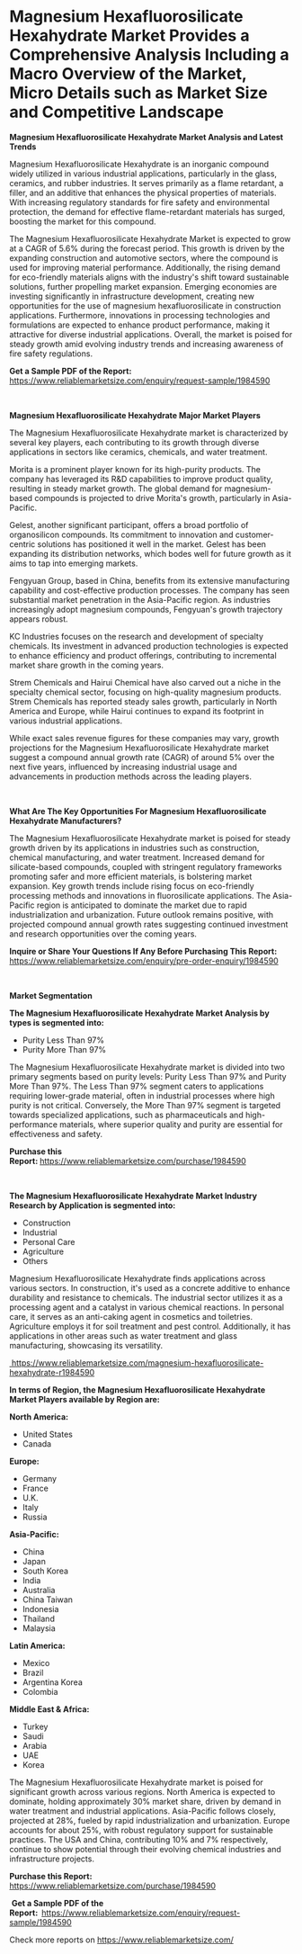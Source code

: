 <p><h1>Magnesium Hexafluorosilicate Hexahydrate Market Provides a Comprehensive Analysis Including a Macro Overview of the Market, Micro Details such as Market Size and Competitive Landscape</h1></p><p><strong>Magnesium Hexafluorosilicate Hexahydrate Market Analysis and Latest Trends</strong></p>
<p><p>Magnesium Hexafluorosilicate Hexahydrate is an inorganic compound widely utilized in various industrial applications, particularly in the glass, ceramics, and rubber industries. It serves primarily as a flame retardant, a filler, and an additive that enhances the physical properties of materials. With increasing regulatory standards for fire safety and environmental protection, the demand for effective flame-retardant materials has surged, boosting the market for this compound.</p><p>The Magnesium Hexafluorosilicate Hexahydrate Market is expected to grow at a CAGR of 5.6% during the forecast period. This growth is driven by the expanding construction and automotive sectors, where the compound is used for improving material performance. Additionally, the rising demand for eco-friendly materials aligns with the industry's shift toward sustainable solutions, further propelling market expansion. Emerging economies are investing significantly in infrastructure development, creating new opportunities for the use of magnesium hexafluorosilicate in construction applications. Furthermore, innovations in processing technologies and formulations are expected to enhance product performance, making it attractive for diverse industrial applications. Overall, the market is poised for steady growth amid evolving industry trends and increasing awareness of fire safety regulations.</p></p>
<p><strong>Get a Sample PDF of the Report:&nbsp;</strong> <a href="https://www.reliablemarketsize.com/enquiry/request-sample/1984590?utm_campaign=1886&utm_medium=2&utm_source=Github&utm_content=ia&utm_term=05022025&utm_id=magnesium-hexafluorosilicate-hexahydrate">https://www.reliablemarketsize.com/enquiry/request-sample/1984590</a></p>
<p>&nbsp;</p>
<p><strong>Magnesium Hexafluorosilicate Hexahydrate Major Market Players</strong></p>
<p><p>The Magnesium Hexafluorosilicate Hexahydrate market is characterized by several key players, each contributing to its growth through diverse applications in sectors like ceramics, chemicals, and water treatment.</p><p>Morita is a prominent player known for its high-purity products. The company has leveraged its R&D capabilities to improve product quality, resulting in steady market growth. The global demand for magnesium-based compounds is projected to drive Morita's growth, particularly in Asia-Pacific.</p><p>Gelest, another significant participant, offers a broad portfolio of organosilicon compounds. Its commitment to innovation and customer-centric solutions has positioned it well in the market. Gelest has been expanding its distribution networks, which bodes well for future growth as it aims to tap into emerging markets.</p><p>Fengyuan Group, based in China, benefits from its extensive manufacturing capability and cost-effective production processes. The company has seen substantial market penetration in the Asia-Pacific region. As industries increasingly adopt magnesium compounds, Fengyuan's growth trajectory appears robust.</p><p>KC Industries focuses on the research and development of specialty chemicals. Its investment in advanced production technologies is expected to enhance efficiency and product offerings, contributing to incremental market share growth in the coming years.</p><p>Strem Chemicals and Hairui Chemical have also carved out a niche in the specialty chemical sector, focusing on high-quality magnesium products. Strem Chemicals has reported steady sales growth, particularly in North America and Europe, while Hairui continues to expand its footprint in various industrial applications.</p><p>While exact sales revenue figures for these companies may vary, growth projections for the Magnesium Hexafluorosilicate Hexahydrate market suggest a compound annual growth rate (CAGR) of around 5% over the next five years, influenced by increasing industrial usage and advancements in production methods across the leading players.</p></p>
<p>&nbsp;</p>
<p><strong>What Are The Key Opportunities For Magnesium Hexafluorosilicate Hexahydrate Manufacturers?</strong></p>
<p><p>The Magnesium Hexafluorosilicate Hexahydrate market is poised for steady growth driven by its applications in industries such as construction, chemical manufacturing, and water treatment. Increased demand for silicate-based compounds, coupled with stringent regulatory frameworks promoting safer and more efficient materials, is bolstering market expansion. Key growth trends include rising focus on eco-friendly processing methods and innovations in fluorosilicate applications. The Asia-Pacific region is anticipated to dominate the market due to rapid industrialization and urbanization. Future outlook remains positive, with projected compound annual growth rates suggesting continued investment and research opportunities over the coming years.</p></p>
<p><strong>Inquire or Share Your Questions If Any Before Purchasing This Report:</strong> <a href="https://www.reliablemarketsize.com/enquiry/pre-order-enquiry/1984590?utm_campaign=1886&utm_medium=2&utm_source=Github&utm_content=ia&utm_term=05022025&utm_id=magnesium-hexafluorosilicate-hexahydrate">https://www.reliablemarketsize.com/enquiry/pre-order-enquiry/1984590</a></p>
<p>&nbsp;</p>
<p><strong>Market Segmentation</strong></p>
<p><strong>The Magnesium Hexafluorosilicate Hexahydrate Market Analysis by types is segmented into:</strong></p>
<p><ul><li>Purity Less Than 97%</li><li>Purity More Than 97%</li></ul></p>
<p><p>The Magnesium Hexafluorosilicate Hexahydrate market is divided into two primary segments based on purity levels: Purity Less Than 97% and Purity More Than 97%. The Less Than 97% segment caters to applications requiring lower-grade material, often in industrial processes where high purity is not critical. Conversely, the More Than 97% segment is targeted towards specialized applications, such as pharmaceuticals and high-performance materials, where superior quality and purity are essential for effectiveness and safety.</p></p>
<p><strong>Purchase this Report:&nbsp;</strong><a href="https://www.reliablemarketsize.com/purchase/1984590?utm_campaign=1886&utm_medium=2&utm_source=Github&utm_content=ia&utm_term=05022025&utm_id=magnesium-hexafluorosilicate-hexahydrate">https://www.reliablemarketsize.com/purchase/1984590</a></p>
<p>&nbsp;</p>
<p><strong>The Magnesium Hexafluorosilicate Hexahydrate Market Industry Research by Application is segmented into:</strong></p>
<p><ul><li>Construction</li><li>Industrial</li><li>Personal Care</li><li>Agriculture</li><li>Others</li></ul></p>
<p><p>Magnesium Hexafluorosilicate Hexahydrate finds applications across various sectors. In construction, it's used as a concrete additive to enhance durability and resistance to chemicals. The industrial sector utilizes it as a processing agent and a catalyst in various chemical reactions. In personal care, it serves as an anti-caking agent in cosmetics and toiletries. Agriculture employs it for soil treatment and pest control. Additionally, it has applications in other areas such as water treatment and glass manufacturing, showcasing its versatility.</p></p>
<p><a href="https://www.reliablemarketsize.com/magnesium-hexafluorosilicate-hexahydrate-r1984590?utm_campaign=1886&utm_medium=2&utm_source=Github&utm_content=ia&utm_term=05022025&utm_id=magnesium-hexafluorosilicate-hexahydrate">&nbsp;https://www.reliablemarketsize.com/magnesium-hexafluorosilicate-hexahydrate-r1984590</a></p>
<p><strong>In terms of Region, the Magnesium Hexafluorosilicate Hexahydrate Market Players available by Region are:</strong></p>
<p>
    <p> <strong> North America: </strong>
        <ul>
            <li>United States</li>
            <li>Canada</li>
        </ul>
        </p> 
    <p> <strong> Europe: </strong>
        <ul>
            <li>Germany</li>
            <li>France</li>
            <li>U.K.</li>
            <li>Italy</li>
            <li>Russia</li>
        </ul>
        </p> 
    <p> <strong> Asia-Pacific: </strong>
        <ul>
            <li>China</li>
            <li>Japan</li>
            <li>South Korea</li>
            <li>India</li>
            <li>Australia</li>
            <li>China Taiwan</li>
            <li>Indonesia</li>
            <li>Thailand</li>
            <li>Malaysia</li>
        </ul>
        </p> 
    <p> <strong> Latin America: </strong>
        <ul>
            <li>Mexico</li>
            <li>Brazil</li>
            <li>Argentina Korea</li>
            <li>Colombia</li>
        </ul>
        </p> 
    <p> <strong> Middle East & Africa: </strong>
        <ul>
            <li>Turkey</li>
            <li>Saudi</li>
            <li>Arabia</li>
            <li>UAE</li>
            <li>Korea</li>
        </ul>
    </p>
    </p>
<p><p>The Magnesium Hexafluorosilicate Hexahydrate market is poised for significant growth across various regions. North America is expected to dominate, holding approximately 30% market share, driven by demand in water treatment and industrial applications. Asia-Pacific follows closely, projected at 28%, fueled by rapid industrialization and urbanization. Europe accounts for about 25%, with robust regulatory support for sustainable practices. The USA and China, contributing 10% and 7% respectively, continue to show potential through their evolving chemical industries and infrastructure projects.</p></p>
<p><strong>Purchase this Report: </strong><a href="https://www.reliablemarketsize.com/purchase/1984590?utm_campaign=1886&utm_medium=2&utm_source=Github&utm_content=ia&utm_term=05022025&utm_id=magnesium-hexafluorosilicate-hexahydrate">https://www.reliablemarketsize.com/purchase/1984590</a></p>
<p>&nbsp;<strong>Get a Sample PDF of the Report:&nbsp;&nbsp;</strong><a href="https://www.reliablemarketsize.com/enquiry/request-sample/1984590?utm_campaign=1886&utm_medium=2&utm_source=Github&utm_content=ia&utm_term=05022025&utm_id=magnesium-hexafluorosilicate-hexahydrate">https://www.reliablemarketsize.com/enquiry/request-sample/1984590</a></p>
<p><strong></strong></p>
<p>Check more reports on <a href="https://www.reliablemarketsize.com/?utm_campaign=1886&utm_medium=2&utm_source=Github&utm_content=ia&utm_term=05022025&utm_id=magnesium-hexafluorosilicate-hexahydrate">https://www.reliablemarketsize.com/</a></p>